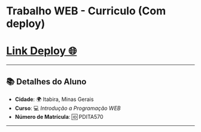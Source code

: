 # Trabalho WEB - Curriculo (Com deploy)

<h1><a href="https://curriculum-vitae-nielassis.netlify.app/" target="_blank">Link Deploy 🌐</a></h1>

---

## 📚 **Detalhes do Aluno**

- **Cidade**: 🌍 Itabira, Minas Gerais
- **Curso**: 💻 _Introdução a Programação WEB_
- **Número de Matrícula**: 🆔 PDITA570

---
